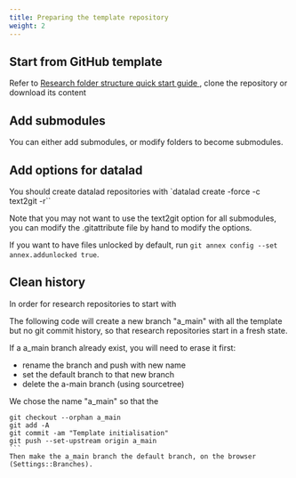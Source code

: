 ```yaml
---
title: Preparing the template repository
weight: 2
---
```


## Start from GitHub template

Refer to [Research folder structure quick start guide ](/standard), clone the repository or download its content

## Add submodules

You can either add submodules, or modify folders to become submodules.

## Add options for datalad

You should create datalad repositories with `datalad create -force -c text2git -r``

Note that you may not want to use the text2git option for all submodules, you can modify the .gitattribute file by hand to modify the options.

If you want to have files unlocked by default, run `git annex config --set  annex.addunlocked true`.

## Clean history

In order for research repositories to start with

The following code will create a new branch "a_main" with all the template but no git commit history, so that research repositories start in a fresh state.

If a a_main branch already exist, you will need to erase it first:

- rename the branch and push with new name
- set the default branch to that new branch
- delete the a-main branch (using sourcetree)

We chose the name "a_main" so that the

````
git checkout --orphan a_main
git add -A
git commit -am "Template initialisation"
git push --set-upstream origin a_main
```
Then make the a_main branch the default branch, on the browser (Settings::Branches).


````
